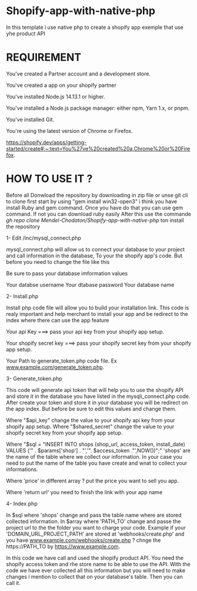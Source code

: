 # Shopify-app-with-native-php
In this template i use native php to create a shopify app exemple that use yhe product API

# REQUIREMENT

You've created a Partner account and a development store.

You've created a app on your shopify partner

You've installed Node.js 14.13.1 or higher.

You've installed a Node.js package manager: either npm, Yarn 1.x, or pnpm.

You've installed Git.

You're using the latest version of Chrome or Firefox.


https://shopify.dev/apps/getting-started/create#:~:text=You%27ve%20created%20a,Chrome%20or%20Firefox.

# HOW TO USE IT ?

Before all Donwload the repository by downloading in zip file or unse git cli to clone 
first start by using "gem install win32-open3"
i think you have install Ruby and gem command. Once you have do that you can use gem command. If not you can download ruby easily
After this use the commande *gh repo clone Mendel-Chodaton/Shopify-app-with-native-php* ton install the repository

1- Edit /inc/mysql_connect.php

mysql_connect.php will allow us to connect your database to your project and call information in the database, To your the shopify app's code. But before you need to change the file like this 

Be sure to pass your database imformation values

Your databse username
Your dtabase password
Your database name


2- Install.php

Install php code file will allow you to build your installation link. This code is realy important and help merchant to install your app and be redirect to the index where there can use the app feature

Your api Key ===> pass your api key from your shopify app setup.

Your shopify secret key ===> pass your shopify secret key from your shopify app setup.

Your Path to generate_token.php code file.
Ex www.example.com/generate_token.php.


3- Generate_token.php

This code will generate api token that will help you to use the shopify API and store it in the database you have listed in the mysqli_connect.php code.
After create your token and store it in your database you will be redirect on the app index.
But before be sure to edit this values and change them.

Where "$api_key" change the value to your shopify api key from your shopify app setup. 
Where "$shared_secret" change the value to your shopify secret key from your shopify app setup.

Where "$sql = "INSERT INTO shops (shop_url, access_token, install_date) VALUES ('" . $params['shop'] . "','". $access_token ."',NOW())";" 'shops' are the name of the table where we collect our information. In your case you need to put the name of the table you have create and wnat to collect your informations.

Where 'price' in different array ? put the price you want to sell you app.

Where 'return url' you need to finish the link with your app name


4- Index.php

In $sql where 'shops' change and pass the table name where are stored collected information.
In $array where 'PATH_TO' change and passe the project url to the the folder you want to charge your code.
Example if your 'DOMAIN_URL_PROJECT_PATH' are stored at 'webhooks/create.php' and you have www.example.com/webhooks/create.php ? chnge the https://PATH_TO by https://www.example.com.

In this code we have call and used the shopify product API. You need the shopify access token and rhe store name to be able to use the API. With the code we have ever collected all this information but you will need to make changes i mention to collect that on your database's table. Then you can call it.




